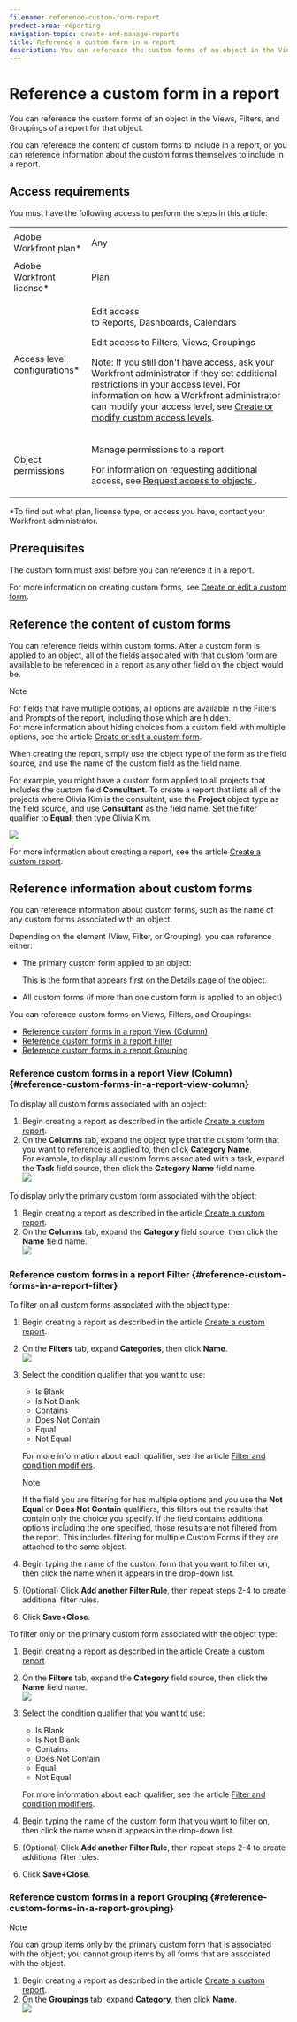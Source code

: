 ```yaml
---
filename: reference-custom-form-report
product-area: reporting
navigation-topic: create-and-manage-reports
title: Reference a custom form in a report
description: You can reference the custom forms of an object in the Views, Filters, and Groupings of a report for that object.
---
```


# Reference a custom form in a report

You can reference the custom forms of an object in the Views, Filters, and Groupings of a report for that object.

You can reference the content of custom forms to include in a report, or you can reference information about the custom forms themselves to include in a report.

## Access requirements

You must have the following access to perform the steps in this article:

<table cellspacing="0"> 
 <col> 
 <col> 
 <tbody> 
  <tr> 
   <td role="rowheader">Adobe Workfront plan*</td> 
   <td> <p>Any</p> </td> 
  </tr> 
  <tr> 
   <td role="rowheader">Adobe Workfront license*</td> 
   <td> <p>Plan </p> </td> 
  </tr> 
  <tr> 
   <td role="rowheader">Access level configurations*</td> 
   <td> <p>Edit access to&nbsp;Reports,&nbsp;Dashboards,&nbsp;Calendars</p> <p>Edit access to Filters,&nbsp;Views, Groupings</p> <p>Note: If you still don't have access, ask your Workfront administrator if they set additional restrictions in your access level. For information on how a Workfront administrator can modify your access level, see <a href="../../../administration-and-setup/add-users/configure-and-grant-access/create-modify-access-levels.md" class="MCXref xref">Create or modify custom access levels</a>.</p> </td> 
  </tr> 
  <tr> 
   <td role="rowheader">Object permissions</td> 
   <td> <p>Manage permissions to a report</p> <p>For information on requesting additional access, see <a href="../../../workfront-basics/grant-and-request-access-to-objects/request-access.md" class="MCXref xref">Request access to objects </a>.</p> </td> 
  </tr> 
 </tbody> 
</table>

&#42;To find out what plan, license type, or access you have, contact your Workfront administrator.

## Prerequisites

The custom form must exist before you can reference it in a report.

For more information on creating custom forms, see [Create or edit a custom form](../../../administration-and-setup/customize-workfront/create-manage-custom-forms/create-or-edit-a-custom-form.md).

## Reference the content of custom forms

You can reference fields within custom forms. After a custom form is applied to an object, all of the fields associated with that custom form are available to be referenced in a report as any other field on the object would be.

>[!NOTE]
>
>For fields that have multiple options, all options are available in the Filters and Prompts of the report, including those which are hidden.   
>For more information about hiding choices from a custom field with multiple options, see the article [Create or edit a custom form](../../../administration-and-setup/customize-workfront/create-manage-custom-forms/create-or-edit-a-custom-form.md).

When creating the report, simply use the object type of the form as the field source, and use the name of the custom field as the field name.

For example, you might have a custom form applied to all projects that includes the custom field **Consultant**. To create a report that lists all of the projects where Olivia Kim is the consultant, use the **Project** object type as the field source, and use **Consultant** as the field name. Set the filter qualifier to **Equal**, then type Olivia Kim.

![](assets/qs-consultant-filter-example-350x126.png)

For more information about creating a report, see the article [Create a custom report](../../../reports-and-dashboards/reports/creating-and-managing-reports/create-custom-report.md).

## Reference information about custom forms

You can reference information about custom forms, such as the name of any custom forms associated with an object.

​Depending on the element (View, Filter, or Grouping), you can reference either:

* The primary custom form applied to an object:

  This is the form that appears first on the Details page of the object.

* All custom forms (if more than one custom form is applied to an object)

You can reference custom forms on Views, Filters, and Groupings:

* [Reference custom forms in a report View (Column)](#reference-custom-forms-in-a-report-view-column) 
* [Reference custom forms in a report Filter](#reference-custom-forms-in-a-report-filter) 
* [Reference custom forms in a report Grouping](#reference-custom-forms-in-a-report-grouping)

### Reference custom forms in a report View (Column) {#reference-custom-forms-in-a-report-view-column}

To display all custom forms associated with an object:

1. Begin creating a report as described in the article [Create a custom report](../../../reports-and-dashboards/reports/creating-and-managing-reports/create-custom-report.md).
1. On the **Columns** tab, expand the object type that the custom form that you want to reference is applied to, then click **Category Name**.  
   For example, to display all custom forms associated with a task, expand the **Task** field source, then click the **Category Name** field name.  
   ![](assets/qs-category-name-column-350x267.png)

To display only the primary custom form associated with the object:

1. Begin creating a report as described in the article [Create a custom report](../../../reports-and-dashboards/reports/creating-and-managing-reports/create-custom-report.md).
1. On the **Columns** tab, expand the **Category** field source, then click the **Name** field name.  
   ![](assets/qs-category-name-column-2-350x248.png)

### Reference custom forms in a report Filter {#reference-custom-forms-in-a-report-filter}

To filter on all custom forms associated with the object type:

1. Begin creating a report as described in the article [Create a custom report](../../../reports-and-dashboards/reports/creating-and-managing-reports/create-custom-report.md).
1. On the **Filters** tab, expand **Categories**, then click **Name**.  
   ![](assets/qs-categories-name-filter-350x311.png)

1. Select the condition qualifier that you want to use:

   * Is Blank
   * Is Not Blank
   * Contains
   * Does Not Contain
   * Equal
   * Not Equal

   For more information about each qualifier, see the article [Filter and condition modifiers](../../../reports-and-dashboards/reports/reporting-elements/filter-condition-modifiers.md).

   >[!NOTE]
   >
   >If the field you are filtering for has multiple options and you use the **Not Equal** or **Does Not Contain** qualifiers, this filters out the results that contain only the choice you specify. If the field contains additional options including the one specified, those results are not filtered from the report. This includes filtering for multiple Custom Forms if they are attached to the same object.

1. Begin typing the name of the custom form that you want to filter on, then click the name when it appears in the drop-down list.
1. (Optional) Click **Add another Filter Rule**, then repeat steps 2-4 to create additional filter rules.
1. Click **Save+Close**.

To filter only on the primary custom form associated with the object type:

1. Begin creating a report as described in the article [Create a custom report](../../../reports-and-dashboards/reports/creating-and-managing-reports/create-custom-report.md).
1. On the **Filters** tab, expand the **Category** field source, then click the **Name** field name.  
   ![](assets/qs-category-name-filter-350x437.png)  

1. Select the condition qualifier that you want to use:

   * Is Blank
   * Is Not Blank
   * Contains
   * Does Not Contain
   * Equal
   * Not Equal

   For more information about each qualifier, see the article [Filter and condition modifiers](../../../reports-and-dashboards/reports/reporting-elements/filter-condition-modifiers.md).

1. Begin typing the name of the custom form that you want to filter on, then click the name when it appears in the drop-down list.
1. (Optional) Click **Add another Filter Rule**, then repeat steps 2-4 to create additional filter rules.
1. Click **Save+Close**.

### Reference custom forms in a report Grouping {#reference-custom-forms-in-a-report-grouping}

>[!NOTE]
>
>You can group items only by the primary custom form that is associated with the object; you cannot group items by all forms that are associated with the object.

1. Begin creating a report as described in the article [Create a custom report](../../../reports-and-dashboards/reports/creating-and-managing-reports/create-custom-report.md).
1. On the **Groupings** tab, expand **Category**, then click **Name**.  
   ![](assets/qs-category-name-grouping-350x373.png)

